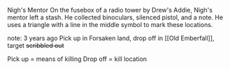 Nigh's Mentor
On the fusebox of a radio tower by Drew's Addie, Nigh's mentor left a stash. He collected binoculars, silenced pistol, and a note. He uses a triangle with a line in the middle symbol to mark these locations.

note:
3 years ago
Pick up in Forsaken land, drop off in [[Old Emberfall]], target ~~scribbled out~~ 

Pick up = means of killing
Drop off = kill location